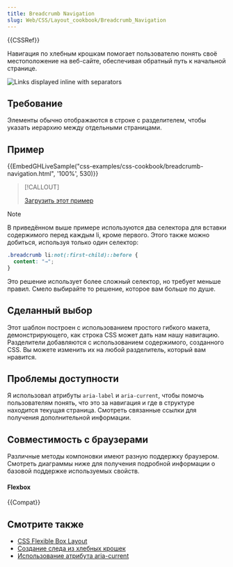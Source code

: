 ```yaml
---
title: Breadcrumb Navigation
slug: Web/CSS/Layout_cookbook/Breadcrumb_Navigation
---
```


{{CSSRef}}

Навигация по хлебным крошкам помогает пользователю понять своё местоположение на веб-сайте, обеспечивая обратный путь к начальной странице.

![Links displayed inline with separators](breadcrumb-navigation.png)

## Требование

Элементы обычно отображаются в строке с разделителем, чтобы указать иерархию между отдельными страницами.

## Пример

{{EmbedGHLiveSample("css-examples/css-cookbook/breadcrumb-navigation.html", '100%', 530)}}

> [!CALLOUT]
>
> [Загрузить этот пример](https://github.com/mdn/css-examples/blob/master/css-cookbook/breadcrumb-navigation--download.html)

> [!NOTE]
> В приведённом выше примере используются два селектора для вставки содержимого перед каждым li, кроме первого. Этого также можно добиться, используя только один селектор:
>
> ```css
> .breadcrumb li:not(:first-child)::before {
>   content: "→";
> }
> ```
>
> Это решение использует более сложный селектор, но требует меньше правил. Смело выбирайте то решение, которое вам больше по душе.

## Сделанный выбор

Этот шаблон построен с использованием простого гибкого макета, демонстрирующего, как строка CSS может дать нам нашу навигацию. Разделители добавляются с использованием содержимого, созданного CSS. Вы можете изменить их на любой разделитель, который вам нравится.

## Проблемы доступности

Я использовал атрибуты `aria-label` и `aria-current`, чтобы помочь пользователям понять, что это за навигация и где в структуре находится текущая страница.
Смотреть связанные ссылки для получения дополнительной информации.

## Совместимость с браузерами

Различные методы компоновки имеют разную поддержку браузером. Смотреть диаграммы ниже для получения подробной информации о базовой поддержке используемых свойств.

#### Flexbox

{{Compat}}

## Смотрите также

- [CSS Flexible Box Layout](/ru/docs/Web/CSS/CSS_Flexible_Box_Layout)
- [Создание следа из хлебных крошек](https://www.w3.org/TR/WCAG20-TECHS/G65.html)
- [Использование атрибута aria-current](https://tink.uk/using-the-aria-current-attribute/)

